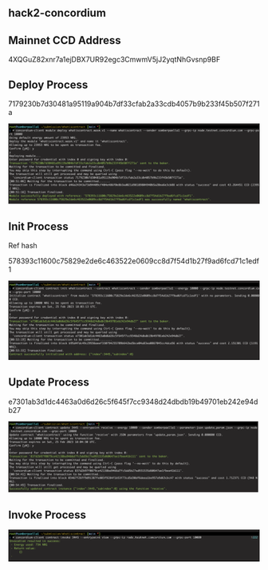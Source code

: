 ## hack2-concordium

## Mainnet CCD Address 

4XQGuZ82xnr7a1ejDBX7UR92egc3CmwmV5jJ2yqtNhGvsnp9BF

## Deploy Process

7179230b7d30481a95119a904b7df33cfab2a33cdb4057b9b233f45b507f271a

![ScreenShot](/snaps/1.png)

## Init Process

Ref hash

578393c11600c75829e2de6c463522e0609cc8d7f54d1b27f9ad6fcd71c1edf1

![ScreenShot](/snaps/2.png)

## Update Process

e7301ab3d1dc4463a0d6d26c5f645f7cc9348d24dbdb19b49701eb242e94db27

![ScreenShot](/snaps/3.png)

## Invoke Process
![ScreenShot](/snaps/4.png)
